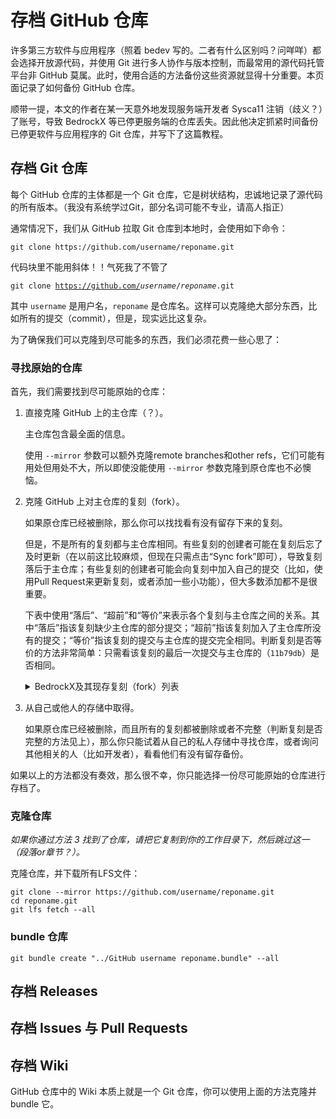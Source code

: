 # 存档 GitHub 仓库
许多第三方软件与应用程序（照着 bedev 写的。二者有什么区别吗？问咩咩）都会选择开放源代码，并使用 Git 进行多人协作与版本控制，而最常用的源代码托管平台非 GitHub 莫属。此时，使用合适的方法备份这些资源就显得十分重要。本页面记录了如何备份 GitHub 仓库。

顺带一提，本文的作者在某一天意外地发现服务端开发者 Sysca11 注销（歧义？）了账号，导致 BedrockX 等已停更服务端的仓库丢失。因此他决定抓紧时间备份已停更软件与应用程序的 Git 仓库，并写下了这篇教程。

## 存档 Git 仓库
每个 GitHub 仓库的主体都是一个 Git 仓库，它是树状结构，忠诚地记录了源代码的所有版本。（我没有系统学过Git，部分名词可能不专业，请高人指正）

通常情况下，我们从 GitHub 拉取 Git 仓库到本地时，会使用如下命令：

```
git clone https://github.com/username/reponame.git
```

代码块里不能用斜体！！气死我了不管了

~~<pre><code>git clone https://github.com/<em>username</em>/<em>reponame</em>.git</code></pre>~~

其中 `username` 是用户名，`reponame` 是仓库名。这样可以克隆绝大部分东西，比如所有的提交（commit），但是，现实远比这复杂。

为了确保我们可以克隆到尽可能多的东西，我们必须花费一些心思了：

### 寻找原始的仓库
首先，我们需要找到尽可能原始的仓库：

1.  直接克隆 GitHub 上的主仓库（？）。

    主仓库包含最全面的信息。

    使用 `--mirror` 参数可以额外克隆remote branches和other refs，它们可能有用处但用处不大，所以即使没能使用 `--mirror` 参数克隆到原仓库也不必懊恼。

2.  克隆 GitHub 上对主仓库的复刻（fork）。

    如果原仓库已经被删除，那么你可以找找看有没有留存下来的复刻。

    但是，不是所有的复刻都与主仓库相同。有些复刻的创建者可能在复刻后忘了及时更新（在以前这比较麻烦，但现在只需点击“Sync fork”即可），导致复刻落后于主仓库；有些复刻的创建者可能会向复刻中加入自己的提交（比如，使用Pull Request来更新复刻，或者添加一些小功能），但大多数添加都不是很重要。

    下表中使用“落后”、“超前”和“等价”来表示各个复刻与主仓库之间的关系。其中“落后”指该复刻缺少主仓库的部分提交；“超前”指该复刻加入了主仓库所没有的提交；“等价”指该复刻的提交与主仓库的提交完全相同。判断复刻是否等价的方法非常简单：只需看该复刻的最后一次提交与主仓库的（`11b79db`）是否相同。

    <details><summary>BedrockX及其现存复刻（fork）列表</summary>

    （主仓库以提交 `11b79dbede565a0e58c82a3e5011dc5bf67ceb37` 为准）（落后与超前有争议）

    | 仓库                  | 提交（commit）数量 | 与主仓库的关系 |
    | --------------------- | ------------------ | -------------- |
    | Sysca11（原主仓库）   |                 57 | —             |
    | 3JoB                  |                 58 | 超前           |
    | allankevinrichie      |                 59 | 落后且超前     |
    | CivicXFB              |                 57 | 等价           |
    | Extollite（现主仓库） |                 31 | 落后           |
    | hapi888               |                 57 | 等价           |
    | jfishing              |                 57 | 等价           |
    | mclk623               |                 57 | 等价           |
    | moxisuki              |                 57 | 等价           |
    | oldsheep0205          |                 43 | 落后           |
    | Rhycraft              |                 33 | 落后           |
    | SakuranaRanbom        |                 57 | 等价           |
    | saranfeishuang        |                 46 | 落后           |
    | ShrBox                |                 57 | 等价           |
    | SkipM4                |                 57 | 等价           |
    | untitledunrevised     |                 31 | 落后           |
    | whoismek              |                 57 | 等价           |
    | WillowSauceR          |                 58 | 超前           |
    | yzu999                |                 57 | 等价           |

    </details>

3.  从自己或他人的存储中取得。

    如果原仓库已经被删除，而且所有的复刻都被删除或者不完整（判断复刻是否完整的方法见上），那么你只能试着从自己的私人存储中寻找仓库，或者询问其他相关的人（比如开发者），看看他们有没有留存备份。

如果以上的方法都没有奏效，那么很不幸，你只能选择一份尽可能原始的仓库进行存档了。

### 克隆仓库
*如果你通过方法 3 找到了仓库，请把它复制到你的工作目录下，然后跳过这一（段落or章节？）。*

克隆仓库，并下载所有LFS文件：

```
git clone --mirror https://github.com/username/reponame.git
cd reponame.git
git lfs fetch --all
```

### bundle 仓库
```
git bundle create "../GitHub username reponame.bundle" --all
```

## 存档 Releases

## 存档 Issues 与 Pull Requests

## 存档 Wiki
GitHub 仓库中的 Wiki 本质上就是一个 Git 仓库，你可以使用上面的方法克隆并 bundle 它。
